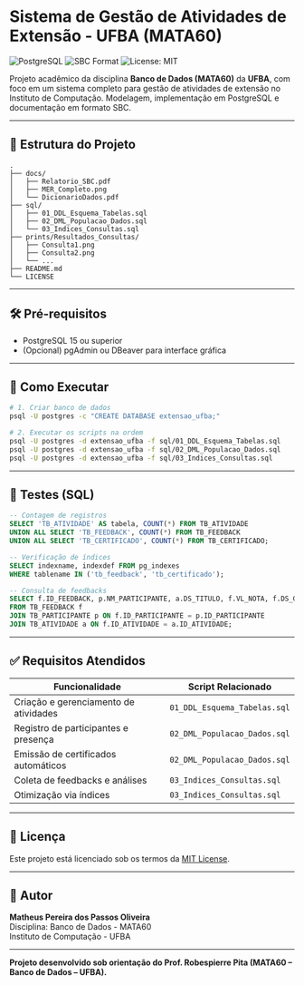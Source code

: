 # Sistema de Gestão de Atividades de Extensão - UFBA (MATA60)

![PostgreSQL](https://img.shields.io/badge/PostgreSQL-15-blue)
![SBC Format](https://img.shields.io/badge/Format-SBC_Book_Chapter-green)
![License: MIT](https://img.shields.io/badge/license-MIT-green)

Projeto acadêmico da disciplina **Banco de Dados (MATA60)** da **UFBA**, com foco em um sistema completo para gestão de atividades de extensão no Instituto de Computação. Modelagem, implementação em PostgreSQL e documentação em formato SBC.

---

## 📁 Estrutura do Projeto

```
.
├── docs/
│   ├── Relatorio_SBC.pdf
│   ├── MER_Completo.png
│   └── DicionarioDados.pdf
├── sql/
│   ├── 01_DDL_Esquema_Tabelas.sql
│   ├── 02_DML_Populacao_Dados.sql
│   └── 03_Indices_Consultas.sql
├── prints/Resultados_Consultas/
│   ├── Consulta1.png
│   ├── Consulta2.png
│   └── ...
├── README.md
└── LICENSE
```

---

## 🛠️ Pré-requisitos

- PostgreSQL 15 ou superior
- (Opcional) pgAdmin ou DBeaver para interface gráfica

---

## 🚀 Como Executar

```bash
# 1. Criar banco de dados
psql -U postgres -c "CREATE DATABASE extensao_ufba;"

# 2. Executar os scripts na ordem
psql -U postgres -d extensao_ufba -f sql/01_DDL_Esquema_Tabelas.sql
psql -U postgres -d extensao_ufba -f sql/02_DML_Populacao_Dados.sql
psql -U postgres -d extensao_ufba -f sql/03_Indices_Consultas.sql
```

---

## 🧪 Testes (SQL)

```sql
-- Contagem de registros
SELECT 'TB_ATIVIDADE' AS tabela, COUNT(*) FROM TB_ATIVIDADE
UNION ALL SELECT 'TB_FEEDBACK', COUNT(*) FROM TB_FEEDBACK
UNION ALL SELECT 'TB_CERTIFICADO', COUNT(*) FROM TB_CERTIFICADO;

-- Verificação de índices
SELECT indexname, indexdef FROM pg_indexes 
WHERE tablename IN ('tb_feedback', 'tb_certificado');

-- Consulta de feedbacks
SELECT f.ID_FEEDBACK, p.NM_PARTICIPANTE, a.DS_TITULO, f.VL_NOTA, f.DS_COMENTARIO
FROM TB_FEEDBACK f
JOIN TB_PARTICIPANTE p ON f.ID_PARTICIPANTE = p.ID_PARTICIPANTE
JOIN TB_ATIVIDADE a ON f.ID_ATIVIDADE = a.ID_ATIVIDADE;
```

---

## ✅ Requisitos Atendidos

| Funcionalidade                  | Script Relacionado                     |
|--------------------------------|----------------------------------------|
| Criação e gerenciamento de atividades | `01_DDL_Esquema_Tabelas.sql`     |
| Registro de participantes e presença | `02_DML_Populacao_Dados.sql`     |
| Emissão de certificados automáticos  | `02_DML_Populacao_Dados.sql`     |
| Coleta de feedbacks e análises       | `03_Indices_Consultas.sql`       |
| Otimização via índices               | `03_Indices_Consultas.sql`       |

---

## 📄 Licença

Este projeto está licenciado sob os termos da [MIT License](LICENSE).

---

## 🙌 Autor

**Matheus Pereira dos Passos Oliveira**  
Disciplina: Banco de Dados - MATA60  
Instituto de Computação - UFBA

---
**Projeto desenvolvido sob orientação do Prof. Robespierre Pita (MATA60 – Banco de Dados – UFBA).**

